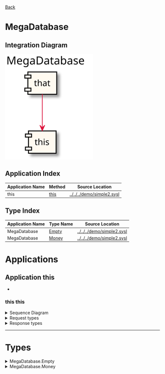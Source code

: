 

[Back](../README.md)


# MegaDatabase

## Integration Diagram
![](integration.svg)







## Application Index
| Application Name | Method | Source Location |
----|----|----
this | [this](#this-this) | [../../../demo/simple2.sysl](../../../demo/simple2.sysl)|  

## Type Index
| Application Name | Type Name | Source Location |
----|----|----
MegaDatabase | [Empty](#MegaDatabase.Empty) | [../../../demo/simple2.sysl](../../../demo/simple2.sysl)|
MegaDatabase | [Money](#MegaDatabase.Money) | [../../../demo/simple2.sysl](../../../demo/simple2.sysl)|




# Applications








## Application this

- 







### this this


<details>
<summary>Sequence Diagram</summary>

![](this/this.svg)
</details>

<details>
<summary>Request types</summary>

#### Request types

No Request types





</details>
<details>
<summary>Response types</summary>

#### Response types



No Response Types


</details>

---




# Types




<details>
<summary>MegaDatabase.Empty</summary>

### MegaDatabase.Empty

- Empty Empty Empty

![](MegaDatabase/emptysimple.svg)

[Full Diagram](MegaDatabase/empty.svg)

#### Fields

| Field name | Type | Description |
|----|----|----|

</details>
<details>
<summary>MegaDatabase.Money</summary>

### MegaDatabase.Money

- Money Money Money

![](MegaDatabase/moneysimple.svg)

[Full Diagram](MegaDatabase/money.svg)

#### Fields

| Field name | Type | Description |
|----|----|----|
| amount | int | |

</details>



<div class="footer">

